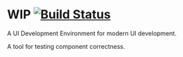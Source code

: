 # WIP [![Build Status](https://travis-ci.org/code0wl/Nocturnal.svg?branch=master)](https://travis-ci.org/code0wl/Nocturnal)

A UI Development Environment for modern UI development.

A tool for testing component correctness.

